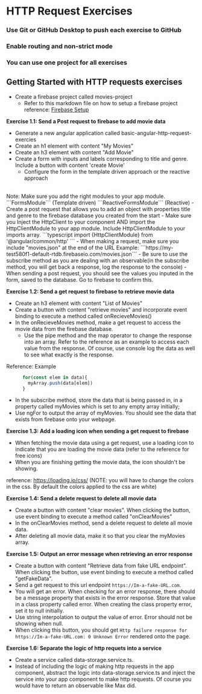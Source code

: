# HTTP Request Exercises
### Use Git or GitHub Desktop to push each exercise to GitHub
### Enable routing and non-strict mode
### You can use one project for all exercises

## Getting Started with HTTP requests exercises
 - Create a firebase project called movies-project
   - Refer to this markdown file on how to setup a firebase project 
reference: [Firebase Setup](https://github.com/cruzgerman216/CodeLabs-Angular-Exercises/blob/main/assets/resources/firebase-setup.md)


 **Exercise 1.1: Send a Post request to firebase to add movie data**
- Generate a new angular application called basic-angular-http-request-exercies
- Create an h1 element with content "My Movies"
- Create an h3 element with content "Add Movie"
- Create a form with inputs and labels corresponding to title and genre. Include a button with content 'create Movie'
  - Configure the form in the template driven approach or the reactive approach
<br/>
    Note: Make sure you add the right modules to your app module. 
<br/>
      ```FormsModule``` (Template driven)
      ```ReactiveFormsModule``` (Reactive)
- Create a post request that allows you to add an object with properties title and genre to the firebase database you created from the start
  - Make sure you Inject the HttpClient to your component AND import the HttpClientModule to your app module. Include HttpClientModule to your imports array.
```typescript 
import {HttpClientModule} from '@angular/common/http'
```
  - When making a request, make sure you include "movies.json" at the end of the URL
    Example: ```https://my-test580f1-default-rtdb.firebaseio.com/movies.json```
  - Be sure to use the subscribe method as you are dealing with an observable(in the subscribe method, you will get back a response, log the response to the console)
- When sending a post request, you should see the values you inputed in the form, saved to the database. Go to firebase to confirm this.

**Exercise 1.2: Send a get request to firebase to retrieve movie data**

- Create an h3 element with content "List of Movies"
- Create a button with content "retrieve movies" and incorporate event binding to execute a method called onRecieveMovies()
- In the onRecieveMovies method, make a get request to access the movie data from the firebase database. 
  - Use the pipe method and the map operator to change the response into an array. Refer to the reference as an example to access each value from the response. Of course, use console log the data as well to see what exactly is the response.

Reference: Example
```typescript
      for(const elem in data){
        myArray.push(data[elem])
      }
```
- In the subscribe method, store the data that is being passed in, in a property called myMovies which is set to any empty array initially;
- Use ngFor to output the array of myMovies. You should see the data that exists from firebase onto your webpage.

**Exercise 1.3: Add a loading icon when sending a get request to firebase**
- When fetching the movie data using a get request, use a loading icon to indicate that you are loading the movie data (refer to the reference for free icons)
- When you are finishing getting the movie data, the icon shouldn't be showing.


reference: https://loading.io/css/ (NOTE: you will have to change the colors in the css. By default the colors applied to the css are white)

**Exercise 1.4: Send a delete request to delete all movie data**
- Create a button with content "clear movies". When clicking the button, use event binding to execute a method called "onClearMovies"
- In the onClearMovies method, send a delete request to delete all movie data. 
- After deleting all movie data, make it so that you clear the myMovies array.

**Exercise 1.5: Output an error message when retrieving an error response**
- Create a button with content "Retrieve data from fake URL endpoint". When clicking the button, use event binding to execute a method called "getFakeData".
- Send a get request to this url endpoint ```https://Im-a-fake-URL.com```.
- You will get an error. When checking for an error response, there should be a message property that exists in the error response. Store that value in a class property called error. When creating the class property error, set it to null initially.
- Use string interpolation to output the value of error. Error should not be showing when null.
- When clicking this button, you should get ```Http failure response for https://Im-a-fake-URL.com: 0 Unknown Error``` rendered onto the page.

**Exercise 1.6: Separate the logic of http requets into a service**
- Create a service called data-storage.service.ts.
- Instead of including the logic of making http requests in the app component, abstract the logic into data-storage.service.ts and inject the service into your app component to make http requests. Of course you would have to return an observable like Max did.